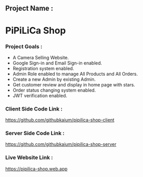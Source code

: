 ## Project Name :
# PiPiLiCa Shop

### Project Goals :
* A Camera Selling Website.
* Google Sign-in and Email Sign-in enabled.
* Registration system enabled.
* Admin Role enabled to manage All Products and All Orders.
* Create a new Admin by existing Admin.
* Get customer review and display in home page with stars.
* Order status changing system enabled.
* JWT verification enabled.

### Client Side Code Link :
https://github.com/githubkaium/pipilica-shop-client

### Server Side Code Link :
https://github.com/githubkaium/pipilica-shop-server

### Live Website Link :
https://pipilica-shop.web.app

